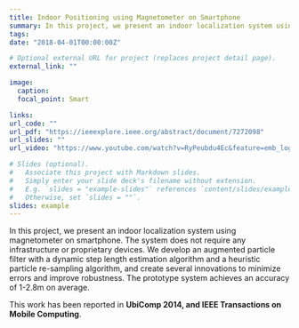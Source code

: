 ```yaml
---
title: Indoor Positioning using Magnetometer on Smartphone
summary: In this project, we present an indoor localization system using magnetometer on smartphone.
tags:
date: "2018-04-01T00:00:00Z"

# Optional external URL for project (replaces project detail page).
external_link: ""

image:
  caption:
  focal_point: Smart

links:
url_code: ""
url_pdf: "https://ieeexplore.ieee.org/abstract/document/7272098"
url_slides: ""
url_video: "https://www.youtube.com/watch?v=RyPeubdu4Ec&feature=emb_logo&ab_channel=TaoGu"

# Slides (optional).
#   Associate this project with Markdown slides.
#   Simply enter your slide deck's filename without extension.
#   E.g. `slides = "example-slides"` references `content/slides/example-slides.md`.
#   Otherwise, set `slides = ""`.
slides: example
---
```


In this project, we present an indoor localization system using magnetometer on smartphone. The system does not require any infrastructure or proprietary devices. We develop an augmented particle filter with a dynamic step length estimation algorithm and a heuristic particle re-sampling algorithm, and create several innovations to minimize errors and improve robustness. The prototype system achieves an accuracy of 1-2.8m on average.

This work has been reported in **UbiComp 2014, and IEEE Transactions on Mobile Computing**.
